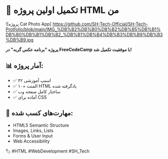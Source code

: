 # 🎉 تکمیل اولین پروژه HTML من

![پروژه Cat Photo App]
https://github.com/SH-Tech-Official/SH-Tech-Protfolio/blob/main/IMG_%DB%B2%DB%B0%DB%B2%DB%B5%DB%B1%DB%B0%DB%B1%DB%B2_%DB%B1%DB%B4%DB%B3%DB%B9%DB%B3%DB%B9.jpg

**پروژه "برنامه عکس گربه" در FreeCodeCamp با موفقیت تکمیل شد!**

## 📊 آمار پروژه:
- ✅ ۴۲ استپ آموزشی
- ✅ ۱۰+ المنت HTML یادگرفته شده
- ✅ ساختار کامل صفحه وب
- ✅ آماده برای CSS

## 🎯 مهارت‌های کسب شده:
- HTML5 Semantic Structure
- Images, Links, Lists
- Forms & User Input
- Web Accessibility

🏷️ #HTML #WebDevelopment #SH_Tech
